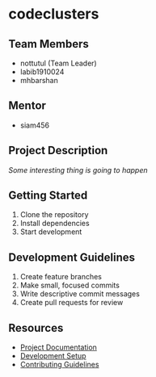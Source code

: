 # codeclusters

## Team Members
- nottutul (Team Leader)
- labib1910024
- mhbarshan

## Mentor
- siam456

## Project Description
*Some interesting thing is going to happen*

## Getting Started
1. Clone the repository
2. Install dependencies
3. Start development

## Development Guidelines
1. Create feature branches
2. Make small, focused commits
3. Write descriptive commit messages
4. Create pull requests for review

## Resources
- [Project Documentation](docs/)
- [Development Setup](docs/setup.md)
- [Contributing Guidelines](CONTRIBUTING.md)
